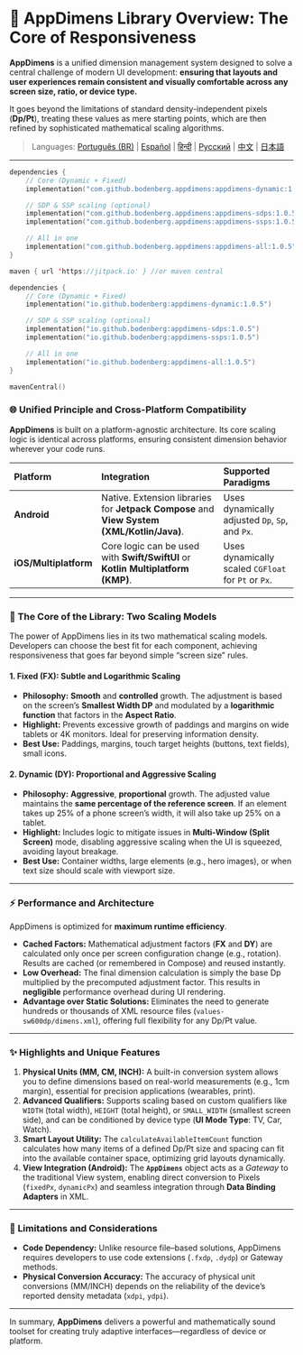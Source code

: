 # 📖 AppDimens Library Overview: The Core of Responsiveness

**AppDimens** is a unified dimension management system designed to solve a central challenge of modern UI development: **ensuring that layouts and user experiences remain consistent and visually comfortable across any screen size, ratio, or device type.**

It goes beyond the limitations of standard density-independent pixels (**Dp/Pt**), treating these values as mere starting points, which are then refined by sophisticated mathematical scaling algorithms.

> Languages: [Português (BR)](LANG/pt-BR/PRESENTATION.md) | [Español](LANG/es/PRESENTATION.md) | [हिन्दी](LANG/hi/PRESENTATION.md) | [Русский](LANG/ru/PRESENTATION.md) | [中文](LANG/zh/PRESENTATION.md) | [日本語](LANG/ja/PRESENTATION.md)

---

```kotlin
dependencies {
    // Core (Dynamic + Fixed)
    implementation("com.github.bodenberg.appdimens:appdimens-dynamic:1.0.5")

    // SDP & SSP scaling (optional)
    implementation("com.github.bodenberg.appdimens:appdimens-sdps:1.0.5")
    implementation("com.github.bodenberg.appdimens:appdimens-ssps:1.0.5")

    // All in one
    implementation("com.github.bodenberg.appdimens:appdimens-all:1.0.5")
}

maven { url 'https://jitpack.io' } //or maven central
```

```kotlin
dependencies {
    // Core (Dynamic + Fixed)
    implementation("io.github.bodenberg:appdimens-dynamic:1.0.5")

    // SDP & SSP scaling (optional)
    implementation("io.github.bodenberg:appdimens-sdps:1.0.5")
    implementation("io.github.bodenberg:appdimens-ssps:1.0.5")

    // All in one
    implementation("io.github.bodenberg:appdimens-all:1.0.5")
}

mavenCentral()
```

### 🌐 Unified Principle and Cross-Platform Compatibility

**AppDimens** is built on a platform-agnostic architecture. Its core scaling logic is identical across platforms, ensuring consistent dimension behavior wherever your code runs.

| Platform              | Integration                                                                                | Supported Paradigms                                 |
| :-------------------- | :----------------------------------------------------------------------------------------- | :-------------------------------------------------- |
| **Android**           | Native. Extension libraries for **Jetpack Compose** and **View System (XML/Kotlin/Java)**. | Uses dynamically adjusted `Dp`, `Sp`, and `Px`.     |
| **iOS/Multiplatform** | Core logic can be used with **Swift/SwiftUI** or **Kotlin Multiplatform (KMP)**.           | Uses dynamically scaled `CGFloat` for `Pt` or `Px`. |

---

### 🧠 The Core of the Library: Two Scaling Models

The power of AppDimens lies in its two mathematical scaling models. Developers can choose the best fit for each component, achieving responsiveness that goes far beyond simple “screen size” rules.

#### 1. Fixed (FX): Subtle and Logarithmic Scaling

* **Philosophy:** **Smooth** and **controlled** growth. The adjustment is based on the screen’s **Smallest Width DP** and modulated by a **logarithmic function** that factors in the **Aspect Ratio**.
* **Highlight:** Prevents excessive growth of paddings and margins on wide tablets or 4K monitors. Ideal for preserving information density.
* **Best Use:** Paddings, margins, touch target heights (buttons, text fields), small icons.

#### 2. Dynamic (DY): Proportional and Aggressive Scaling

* **Philosophy:** **Aggressive**, **proportional** growth. The adjusted value maintains the **same percentage of the reference screen**. If an element takes up 25% of a phone screen’s width, it will also take up 25% on a tablet.
* **Highlight:** Includes logic to mitigate issues in **Multi-Window (Split Screen)** mode, disabling aggressive scaling when the UI is squeezed, avoiding layout breakage.
* **Best Use:** Container widths, large elements (e.g., hero images), or when text size should scale with viewport size.

---

### ⚡ Performance and Architecture

AppDimens is optimized for **maximum runtime efficiency**.

* **Cached Factors:** Mathematical adjustment factors (**FX** and **DY**) are calculated only once per screen configuration change (e.g., rotation). Results are cached (or remembered in Compose) and reused instantly.
* **Low Overhead:** The final dimension calculation is simply the base Dp multiplied by the precomputed adjustment factor. This results in **negligible** performance overhead during UI rendering.
* **Advantage over Static Solutions:** Eliminates the need to generate hundreds or thousands of XML resource files (`values-sw600dp/dimens.xml`), offering full flexibility for any Dp/Pt value.

---

### ✨ Highlights and Unique Features

1. **Physical Units (MM, CM, INCH):** A built-in conversion system allows you to define dimensions based on real-world measurements (e.g., $1\text{cm}$ margin), essential for precision applications (wearables, print).
2. **Advanced Qualifiers:** Supports scaling based on custom qualifiers like `WIDTH` (total width), `HEIGHT` (total height), or `SMALL_WIDTH` (smallest screen side), and can be conditioned by device type (**UI Mode Type**: TV, Car, Watch).
3. **Smart Layout Utility:** The `calculateAvailableItemCount` function calculates how many items of a defined Dp/Pt size and spacing can fit into the available container space, optimizing grid layouts dynamically.
4. **View Integration (Android):** The **`AppDimens`** object acts as a *Gateway* to the traditional View system, enabling direct conversion to Pixels (`fixedPx`, `dynamicPx`) and seamless integration through **Data Binding Adapters** in XML.

---

### 🛑 Limitations and Considerations

* **Code Dependency:** Unlike resource file–based solutions, AppDimens requires developers to use code extensions (`.fxdp`, `.dydp`) or Gateway methods.
* **Physical Conversion Accuracy:** The accuracy of physical unit conversions (MM/INCH) depends on the reliability of the device’s reported density metadata (`xdpi`, `ydpi`).

---

In summary, **AppDimens** delivers a powerful and mathematically sound toolset for creating truly adaptive interfaces—regardless of device or platform.

